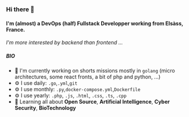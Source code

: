 ### Hi there 👋

#### I'm (almost) a DevOps (half) Fullstack Developper working from Elsàss, France.
*I'm more interested by backend than frontend ...*

##### BIO

- 🏢 I'm currently working on shorts missions mostly in `golang` (micro architectures, some react fronts, a bit of php and python, ...)
- ⚙️ I use daily: `.go`,`.yml`,`git`
- ⚙️ I use monthly: `.py`,`docker-compose.yml`,`Dockerfile`
- ⚙️ I use yearly: `.php`, `.js`, `.html`, `.css`, `.ts`, `.cpp`
- 🌱 Learning all about **Open Source**, **Artificial Intelligence**, **Cyber Security**, **BioTechnology**
